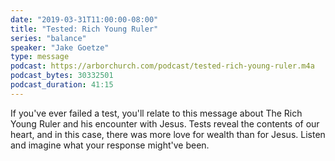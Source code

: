 ```yaml
---
date: "2019-03-31T11:00:00-08:00"
title: "Tested: Rich Young Ruler"
series: "balance"
speaker: "Jake Goetze"
type: message
podcast: https://arborchurch.com/podcast/tested-rich-young-ruler.m4a
podcast_bytes: 30332501
podcast_duration: 41:15
---
```


If you've ever failed a test, you'll relate to this message about The Rich Young Ruler and his encounter with Jesus. Tests reveal the contents of our heart, and in this case, there was more love for wealth than for Jesus. Listen and imagine what your response might've been. 

